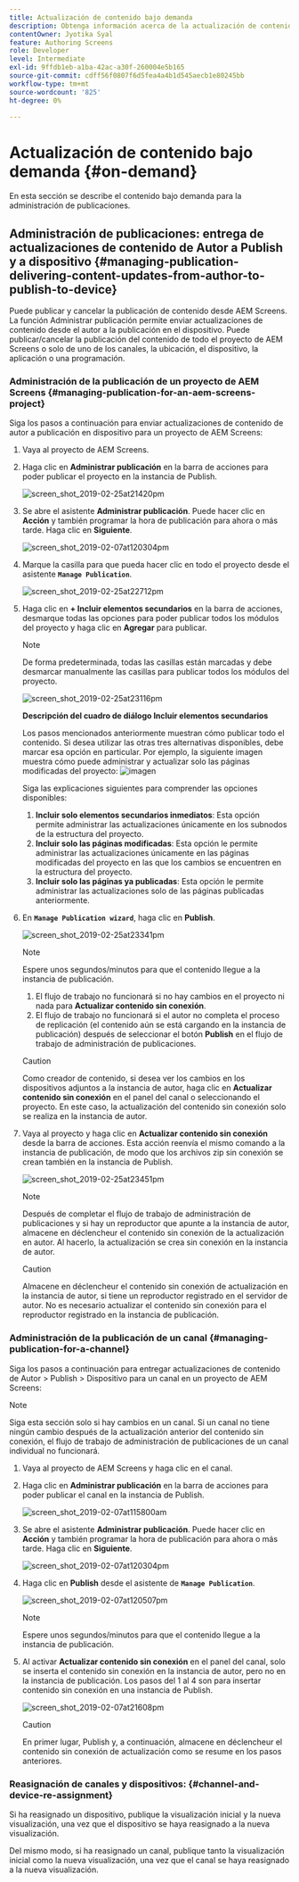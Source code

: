 ```yaml
---
title: Actualización de contenido bajo demanda
description: Obtenga información acerca de la actualización de contenido bajo demanda para administrar publicaciones.
contentOwner: Jyotika Syal
feature: Authoring Screens
role: Developer
level: Intermediate
exl-id: 9ffdb1eb-a1ba-42ac-a30f-260004e5b165
source-git-commit: cdff56f0807f6d5fea4a4b1d545aecb1e80245bb
workflow-type: tm+mt
source-wordcount: '825'
ht-degree: 0%

---
```


# Actualización de contenido bajo demanda {#on-demand}

En esta sección se describe el contenido bajo demanda para la administración de publicaciones.

## Administración de publicaciones: entrega de actualizaciones de contenido de Autor a Publish y a dispositivo {#managing-publication-delivering-content-updates-from-author-to-publish-to-device}

Puede publicar y cancelar la publicación de contenido desde AEM Screens. La función Administrar publicación permite enviar actualizaciones de contenido desde el autor a la publicación en el dispositivo. Puede publicar/cancelar la publicación del contenido de todo el proyecto de AEM Screens o solo de uno de los canales, la ubicación, el dispositivo, la aplicación o una programación.

### Administración de la publicación de un proyecto de AEM Screens {#managing-publication-for-an-aem-screens-project}

Siga los pasos a continuación para enviar actualizaciones de contenido de autor a publicación en dispositivo para un proyecto de AEM Screens:

1. Vaya al proyecto de AEM Screens.
1. Haga clic en **Administrar publicación** en la barra de acciones para poder publicar el proyecto en la instancia de Publish.

   ![screen_shot_2019-02-25at21420pm](assets/screen_shot_2019-02-25at21420pm.png)

1. Se abre el asistente **Administrar publicación**. Puede hacer clic en **Acción** y también programar la hora de publicación para ahora o más tarde. Haga clic en **Siguiente**.

   ![screen_shot_2019-02-07at120304pm](assets/screen_shot_2019-02-07at120304pm.png)

1. Marque la casilla para que pueda hacer clic en todo el proyecto desde el asistente **`Manage Publication`**.

   ![screen_shot_2019-02-25at22712pm](assets/screen_shot_2019-02-25at22712pm.png)

1. Haga clic en **+ Incluir elementos secundarios** en la barra de acciones, desmarque todas las opciones para poder publicar todos los módulos del proyecto y haga clic en **Agregar** para publicar.

   >[!NOTE]
   >
   >De forma predeterminada, todas las casillas están marcadas y debe desmarcar manualmente las casillas para publicar todos los módulos del proyecto.

   ![screen_shot_2019-02-25at23116pm](assets/screen_shot_2019-02-25at23116pm.png)

   **Descripción del cuadro de diálogo Incluir elementos secundarios**

   Los pasos mencionados anteriormente muestran cómo publicar todo el contenido. Si desea utilizar las otras tres alternativas disponibles, debe marcar esa opción en particular.
Por ejemplo, la siguiente imagen muestra cómo puede administrar y actualizar solo las páginas modificadas del proyecto:
   ![imagen](assets/author-publish-manage.png)

   Siga las explicaciones siguientes para comprender las opciones disponibles:

   1. **Incluir solo elementos secundarios inmediatos**:
Esta opción permite administrar las actualizaciones únicamente en los subnodos de la estructura del proyecto.
   1. **Incluir solo las páginas modificadas**:
Esta opción le permite administrar las actualizaciones únicamente en las páginas modificadas del proyecto en las que los cambios se encuentren en la estructura del proyecto.
   1. **Incluir solo las páginas ya publicadas**:
Esta opción le permite administrar las actualizaciones solo de las páginas publicadas anteriormente.


1. En **`Manage Publication wizard`**, haga clic en **Publish**.

   ![screen_shot_2019-02-25at23341pm](assets/screen_shot_2019-02-25at23341pm.png)

   >[!NOTE]
   >
   >Espere unos segundos/minutos para que el contenido llegue a la instancia de publicación.
   >
   >
   >    1. El flujo de trabajo no funcionará si no hay cambios en el proyecto ni nada para **Actualizar contenido sin conexión**.
   >    1. El flujo de trabajo no funcionará si el autor no completa el proceso de replicación (el contenido aún se está cargando en la instancia de publicación) después de seleccionar el botón **Publish** en el flujo de trabajo de administración de publicaciones.

   >[!CAUTION]
   >Como creador de contenido, si desea ver los cambios en los dispositivos adjuntos a la instancia de autor, haga clic en **Actualizar contenido sin conexión** en el panel del canal o seleccionando el proyecto. En este caso, la actualización del contenido sin conexión solo se realiza en la instancia de autor.

1. Vaya al proyecto y haga clic en **Actualizar contenido sin conexión** desde la barra de acciones. Esta acción reenvía el mismo comando a la instancia de publicación, de modo que los archivos zip sin conexión se crean también en la instancia de Publish.

   ![screen_shot_2019-02-25at23451pm](assets/screen_shot_2019-02-25at23451pm.png)


   >[!NOTE]
   >
   >Después de completar el flujo de trabajo de administración de publicaciones y si hay un reproductor que apunte a la instancia de autor, almacene en déclencheur el contenido sin conexión de la actualización en autor. Al hacerlo, la actualización se crea sin conexión en la instancia de autor.

   >[!CAUTION]
   >
   >Almacene en déclencheur el contenido sin conexión de actualización en la instancia de autor, si tiene un reproductor registrado en el servidor de autor. No es necesario actualizar el contenido sin conexión para el reproductor registrado en la instancia de publicación.

### Administración de la publicación de un canal {#managing-publication-for-a-channel}

Siga los pasos a continuación para entregar actualizaciones de contenido de Autor > Publish > Dispositivo para un canal en un proyecto de AEM Screens:

>[!NOTE]
>
>Siga esta sección solo si hay cambios en un canal. Si un canal no tiene ningún cambio después de la actualización anterior del contenido sin conexión, el flujo de trabajo de administración de publicaciones de un canal individual no funcionará.

1. Vaya al proyecto de AEM Screens y haga clic en el canal.
1. Haga clic en **Administrar publicación** en la barra de acciones para poder publicar el canal en la instancia de Publish.

   ![screen_shot_2019-02-07at115800am](assets/screen_shot_2019-02-07at115800am.png)

1. Se abre el asistente **Administrar publicación**. Puede hacer clic en **Acción** y también programar la hora de publicación para ahora o más tarde. Haga clic en **Siguiente**.

   ![screen_shot_2019-02-07at120304pm](assets/screen_shot_2019-02-07at120304pm.png)

1. Haga clic en **Publish** desde el asistente de **`Manage Publication`**.

   ![screen_shot_2019-02-07at120507pm](assets/screen_shot_2019-02-07at120507pm.png)

   >[!NOTE]
   >
   >Espere unos segundos/minutos para que el contenido llegue a la instancia de publicación.

1. Al activar **Actualizar contenido sin conexión** en el panel del canal, solo se inserta el contenido sin conexión en la instancia de autor, pero no en la instancia de publicación. Los pasos del 1 al 4 son para insertar contenido sin conexión en una instancia de Publish.

   ![screen_shot_2019-02-07at21608pm](assets/screen_shot_2019-02-07at21608pm.png)

   >[!CAUTION]
   >
   >En primer lugar, Publish y, a continuación, almacene en déclencheur el contenido sin conexión de actualización como se resume en los pasos anteriores.

### Reasignación de canales y dispositivos: {#channel-and-device-re-assignment}

Si ha reasignado un dispositivo, publique la visualización inicial y la nueva visualización, una vez que el dispositivo se haya reasignado a la nueva visualización.

Del mismo modo, si ha reasignado un canal, publique tanto la visualización inicial como la nueva visualización, una vez que el canal se haya reasignado a la nueva visualización.
